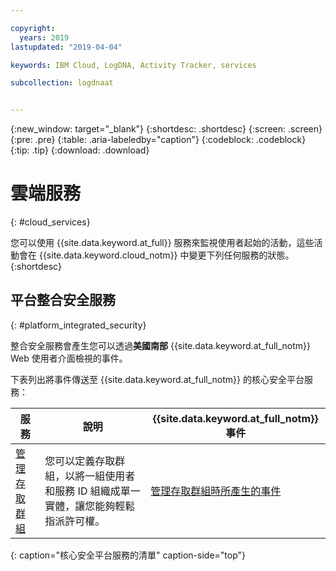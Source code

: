 ```yaml
---

copyright:
  years: 2019
lastupdated: "2019-04-04"

keywords: IBM Cloud, LogDNA, Activity Tracker, services

subcollection: logdnaat


---
```


{:new_window: target="_blank"}
{:shortdesc: .shortdesc}
{:screen: .screen}
{:pre: .pre}
{:table: .aria-labeledby="caption"}
{:codeblock: .codeblock}
{:tip: .tip}
{:download: .download}


# 雲端服務
{: #cloud_services}

您可以使用 {{site.data.keyword.at_full}} 服務來監視使用者起始的活動，這些活動會在 {{site.data.keyword.cloud_notm}} 中變更下列任何服務的狀態。
{:shortdesc}



## 平台整合安全服務
{: #platform_integrated_security}

整合安全服務會產生您可以透過**美國南部** {{site.data.keyword.at_full_notm}} Web 使用者介面檢視的事件。


下表列出將事件傳送至 {{site.data.keyword.at_full_notm}} 的核心安全平台服務：

| 服務     | 說明 | {{site.data.keyword.at_full_notm}} 事件 |
|-------------|-------------|-------------|
| [管理存取群組](/docs/iam?topic=iam-groups#groups) | 您可以定義存取群組，以將一組使用者和服務 ID 組織成單一實體，讓您能夠輕鬆指派許可權。| [管理存取群組時所產生的事件](/docs/services/cloud-activity-tracker/services?topic=cloud-activity-tracker-at_events_iam#at_events_iam_access) |
{: caption="核心安全平台服務的清單" caption-side="top"} 








